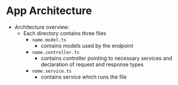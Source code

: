 # App Architecture

- Architecture overview:
  - Each directory contains three files
    - `name.model.ts`
      - contains models used by the endpoint
    - `name.controller.ts`
      - contains controller pointing to necessary services
        and declaration of request and response types
    - `name.service.ts`
      - contains service which runs the file